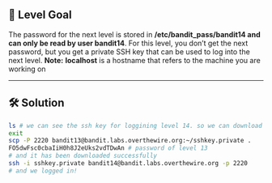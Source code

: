 ## 🔐 Level Goal

The password for the next level is stored in **/etc/bandit_pass/bandit14 and can only be read by user bandit14**. For this level, you don’t get the next password, but you get a private SSH key that can be used to log into the next level. **Note:** **localhost** is a hostname that refers to the machine you are working on

---

## 🛠️ Solution

```bash
ls # we can see the ssh key for loggining level 14. so we can download it to our own computer
exit
scp -P 2220 bandit13@bandit.labs.overthewire.org:~/sshkey.private .
FO5dwFsc0cbaIiH0h8J2eUks2vdTDwAn # password of level 13
# and it has been downloaded successfully
ssh -i sshkey.private bandit14@bandit.labs.overthewire.org -p 2220 
# and we logged in!
```
